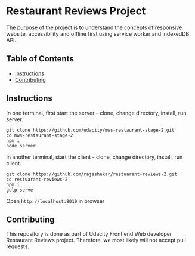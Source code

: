 #  Restaurant Reviews Project
The purpose of the project is to understand the concepts of responsive website, accessibility and offline first using service worker and indexedDB API.

## Table of Contents

- [Instructions](#instructions)
- [Contributing](#contributing)


## Instructions
In one terminal, first start the server - clone, change directory, install, run server.
```
git clone https://github.com/udacity/mws-restaurant-stage-2.git
cd mws-restaurant-stage-2
npm i
node server
```

In another terminal, start the client - clone, change directory, install, run client. 
```
git clone https://github.com/rajashekar/restuarant-reviews-2.git
cd restuarant-reviews-2
npm i
gulp serve
```

Open `http://localhost:8010` in browser

## Contributing

This repository is done as part of Udacity Front end Web developer Restaurant Reviews project. Therefore, we most likely will not accept pull requests.
